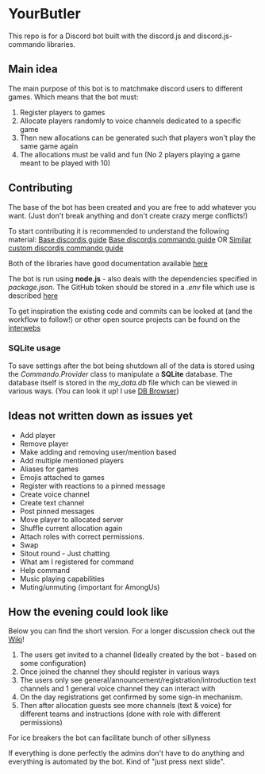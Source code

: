 # YourButler
This repo is for a Discord bot built with the discord.js and discord.js-commando libraries. 

## Main idea
The main purpose of this bot is to matchmake discord users to different games. Which means that the bot must:
1. Register players to games
2. Allocate players randomly to voice channels dedicated to a specific game
3. Then new allocations can be generated such that players won't play the same game again
4. The allocations must be valid and fun (No 2 players playing a game meant to be played with 10) 

## Contributing
The base of the bot has been created and you are free to add whatever you want. (Just don't break anything and don't create crazy merge conflicts!)

To start contributing it is recommended to understand the following material:
[Base discordjs guide](https://discordjs.guide/)
[Base discordjs commando guide](https://discordjs.guide/commando/) OR [Similar custom discordjs commando guide](https://dragonfire535.gitbooks.io/discord-js-commando-beginners-guide/content/getting-started.html)

Both of the libraries have good documentation available [here](https://discord.js.org/#/docs/main/stable/general/welcome)

The bot is run using **node.js** - also deals with the dependencies specified in *package.json*. The GitHub token should be stored in a *.env* file which use is described [here](https://github.com/AnIdiotsGuide/discordjs-bot-guide/blob/master/other-guides/env-files.md)

To get inspiration the existing code and commits can be looked at (and the workflow to follow!) or other open source projects can be found on the [interwebs](https://github.com/topics/discord-js-commando)

### SQLite usage

To save settings after the bot being shutdown all of the data is stored using the *Commando.Provider* class to manipulate a **SQLite** database. The database itself is stored in the *my_data.db* file which can be viewed in various ways. (You can look it up! I use [DB Browser](https://sqlitebrowser.org/))

## Ideas not written down as issues yet
* Add player
* Remove player
* Make adding and removing user/mention based
* Add multiple mentioned players
* Aliases for games
* Emojis attached to games
* Register with reactions to a pinned message
* Create voice channel
* Create text channel
* Post pinned messages
* Move player to allocated server
* Shuffle current allocation again
* Attach roles with correct permissions.
* Swap
* Sitout round - Just chatting
* What am I registered for command
* Help command
* Music playing capabilities
* Muting/unmuting (important for AmongUs)

## How the evening could look like
Below you can find the short version. For a longer discussion check out the [Wiki](https://github.com/KasparMatas/YourButler/wiki)!

1. The users get invited to a channel (Ideally created by the bot - based on some configuration)
2. Once joined the channel they should register in various ways
3. The users only see general/announcement/registration/introduction text channels and 1 general voice channel they can interact with
4. On the day registrations get confirmed by some sign-in mechanism.
5. Then after allocation guests see more channels (text & voice) for different teams and instructions (done with role with different permissions)

For ice breakers the bot can facilitate bunch of other sillyness

If everything is done perfectly the admins don't have to do anything and everything is automated by the bot. Kind of "just press next slide".